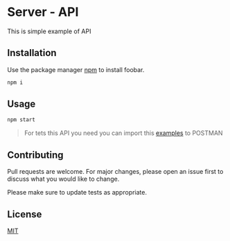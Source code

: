 # Server - API

This is simple example of API

## Installation

Use the package manager [npm](https://nodejs.org/en/) to install foobar.

```bash
npm i 
```

## Usage

```python
npm start
```

> For tets this API you need you can import this [examples](postman.examples.json) to POSTMAN

## Contributing
Pull requests are welcome. For major changes, please open an issue first to discuss what you would like to change.

Please make sure to update tests as appropriate.

## License
[MIT](https://choosealicense.com/licenses/mit/)